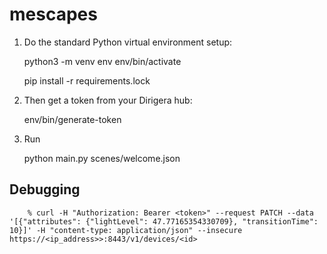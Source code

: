 # mescapes

1. Do the standard Python virtual environment setup:

   python3 -m venv env
   env/bin/activate

   pip install -r requirements.lock

2. Then get a token from your Dirigera hub:

   env/bin/generate-token

3. Run

   python main.py scenes/welcome.json

## Debugging

        % curl -H "Authorization: Bearer <token>" --request PATCH --data '[{"attributes": {"lightLevel": 47.77165354330709}, "transitionTime": 10}]' -H "content-type: application/json" --insecure https://<ip_address>>:8443/v1/devices/<id>

